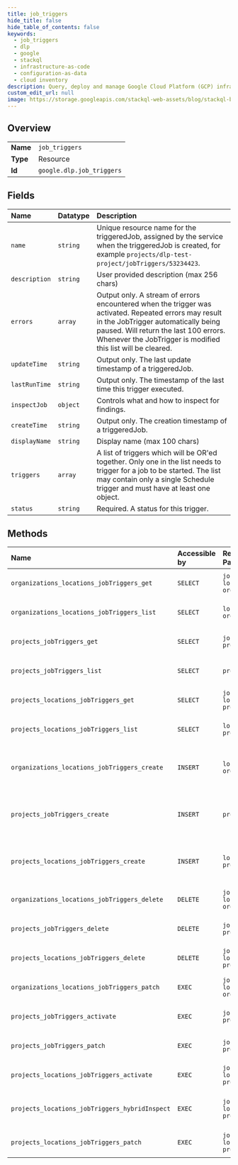 ```yaml
---
title: job_triggers
hide_title: false
hide_table_of_contents: false
keywords:
  - job_triggers
  - dlp
  - google    
  - stackql
  - infrastructure-as-code
  - configuration-as-data
  - cloud inventory
description: Query, deploy and manage Google Cloud Platform (GCP) infrastructure and resources using SQL
custom_edit_url: null
image: https://storage.googleapis.com/stackql-web-assets/blog/stackql-blog-post-featured-image.png
---
```

  
    

## Overview
<table><tbody>
<tr><td><b>Name</b></td><td><code>job_triggers</code></td></tr>
<tr><td><b>Type</b></td><td>Resource</td></tr>
<tr><td><b>Id</b></td><td><code>google.dlp.job_triggers</code></td></tr>
</tbody></table>

## Fields
| Name | Datatype | Description |
|:-----|:---------|:------------|
| `name` | `string` | Unique resource name for the triggeredJob, assigned by the service when the triggeredJob is created, for example `projects/dlp-test-project/jobTriggers/53234423`. |
| `description` | `string` | User provided description (max 256 chars) |
| `errors` | `array` | Output only. A stream of errors encountered when the trigger was activated. Repeated errors may result in the JobTrigger automatically being paused. Will return the last 100 errors. Whenever the JobTrigger is modified this list will be cleared. |
| `updateTime` | `string` | Output only. The last update timestamp of a triggeredJob. |
| `lastRunTime` | `string` | Output only. The timestamp of the last time this trigger executed. |
| `inspectJob` | `object` | Controls what and how to inspect for findings. |
| `createTime` | `string` | Output only. The creation timestamp of a triggeredJob. |
| `displayName` | `string` | Display name (max 100 chars) |
| `triggers` | `array` | A list of triggers which will be OR'ed together. Only one in the list needs to trigger for a job to be started. The list may contain only a single Schedule trigger and must have at least one object. |
| `status` | `string` | Required. A status for this trigger. |
## Methods
| Name | Accessible by | Required Params | Description |
|:-----|:--------------|:----------------|:------------|
| `organizations_locations_jobTriggers_get` | `SELECT` | `jobTriggersId, locationsId, organizationsId` | Gets a job trigger. See https://cloud.google.com/dlp/docs/creating-job-triggers to learn more. |
| `organizations_locations_jobTriggers_list` | `SELECT` | `locationsId, organizationsId` | Lists job triggers. See https://cloud.google.com/dlp/docs/creating-job-triggers to learn more. |
| `projects_jobTriggers_get` | `SELECT` | `jobTriggersId, projectsId` | Gets a job trigger. See https://cloud.google.com/dlp/docs/creating-job-triggers to learn more. |
| `projects_jobTriggers_list` | `SELECT` | `projectsId` | Lists job triggers. See https://cloud.google.com/dlp/docs/creating-job-triggers to learn more. |
| `projects_locations_jobTriggers_get` | `SELECT` | `jobTriggersId, locationsId, projectsId` | Gets a job trigger. See https://cloud.google.com/dlp/docs/creating-job-triggers to learn more. |
| `projects_locations_jobTriggers_list` | `SELECT` | `locationsId, projectsId` | Lists job triggers. See https://cloud.google.com/dlp/docs/creating-job-triggers to learn more. |
| `organizations_locations_jobTriggers_create` | `INSERT` | `locationsId, organizationsId` | Creates a job trigger to run DLP actions such as scanning storage for sensitive information on a set schedule. See https://cloud.google.com/dlp/docs/creating-job-triggers to learn more. |
| `projects_jobTriggers_create` | `INSERT` | `projectsId` | Creates a job trigger to run DLP actions such as scanning storage for sensitive information on a set schedule. See https://cloud.google.com/dlp/docs/creating-job-triggers to learn more. |
| `projects_locations_jobTriggers_create` | `INSERT` | `locationsId, projectsId` | Creates a job trigger to run DLP actions such as scanning storage for sensitive information on a set schedule. See https://cloud.google.com/dlp/docs/creating-job-triggers to learn more. |
| `organizations_locations_jobTriggers_delete` | `DELETE` | `jobTriggersId, locationsId, organizationsId` | Deletes a job trigger. See https://cloud.google.com/dlp/docs/creating-job-triggers to learn more. |
| `projects_jobTriggers_delete` | `DELETE` | `jobTriggersId, projectsId` | Deletes a job trigger. See https://cloud.google.com/dlp/docs/creating-job-triggers to learn more. |
| `projects_locations_jobTriggers_delete` | `DELETE` | `jobTriggersId, locationsId, projectsId` | Deletes a job trigger. See https://cloud.google.com/dlp/docs/creating-job-triggers to learn more. |
| `organizations_locations_jobTriggers_patch` | `EXEC` | `jobTriggersId, locationsId, organizationsId` | Updates a job trigger. See https://cloud.google.com/dlp/docs/creating-job-triggers to learn more. |
| `projects_jobTriggers_activate` | `EXEC` | `jobTriggersId, projectsId` | Activate a job trigger. Causes the immediate execute of a trigger instead of waiting on the trigger event to occur. |
| `projects_jobTriggers_patch` | `EXEC` | `jobTriggersId, projectsId` | Updates a job trigger. See https://cloud.google.com/dlp/docs/creating-job-triggers to learn more. |
| `projects_locations_jobTriggers_activate` | `EXEC` | `jobTriggersId, locationsId, projectsId` | Activate a job trigger. Causes the immediate execute of a trigger instead of waiting on the trigger event to occur. |
| `projects_locations_jobTriggers_hybridInspect` | `EXEC` | `jobTriggersId, locationsId, projectsId` | Inspect hybrid content and store findings to a trigger. The inspection will be processed asynchronously. To review the findings monitor the jobs within the trigger. |
| `projects_locations_jobTriggers_patch` | `EXEC` | `jobTriggersId, locationsId, projectsId` | Updates a job trigger. See https://cloud.google.com/dlp/docs/creating-job-triggers to learn more. |
